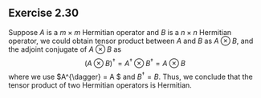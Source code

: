 ## Exercise 2.30

Suppose $A$ is a $m\times m$ Hermitian operator and $B$ is a $n\times n$ Hermitian operator, we could obtain tensor product between $A$ and $B$ as $A\otimes B$, and the adjoint conjugate of $A\otimes B$ as
$$
(A\otimes B)^{\dagger} = A^{\dagger}\otimes B^{\dagger} =  A\otimes B\tag{1}
$$
where we use $A^{\dagger} = A $ and $B^{\dagger}= B$. Thus, we conclude that the tensor product of two Hermitian operators is Hermitian. 
